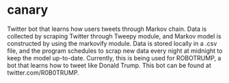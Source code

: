 # canary
Twitter bot that learns how users tweets through Markov chain. Data is collected by scraping Twitter through Tweepy module,
and Markov model is constructed by using the markovify module. Data is stored locally in a .csv file, and the program schedules
to scrap new data every night at midnight to keep the model up-to-date.
Currently, this is being used for ROBOTRUMP, a bot that learns how to tweet like Donald Trump.
This bot can be found at twitter.com/R0B0TRUMP.
